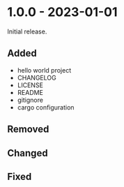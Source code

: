 # 1.0.0 - 2023-01-01

Initial release.

## Added

- hello world project
- CHANGELOG
- LICENSE
- README
- gitignore
- cargo configuration

## Removed

## Changed

## Fixed
